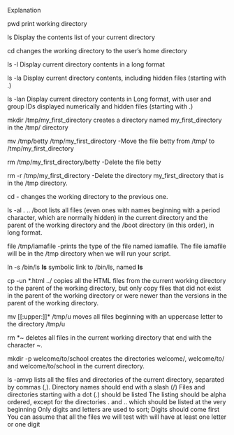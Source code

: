 Explanation

pwd  print working directory

ls  Display the contents list of your current directory

cd  changes the working directory to the user’s home directory

ls -l Display current directory contents in a long format

ls -la Display current directory contents, including hidden files (starting with .)

ls -lan Display current directory contents in Long format, with user and group IDs displayed numerically and hidden files (starting with .)

mkdir /tmp/my_first_directory creates a directory named my_first_directory in the /tmp/ directory

mv /tmp/betty /tmp/my_first_directory -Move the file betty from /tmp/ to /tmp/my_first_directory

rm /tmp/my_first_directory/betty -Delete the file betty

rm -r /tmp/my_first_directory -Delete the directory my_first_directory that is in the /tmp directory.

cd - changes the working directory to the previous one.

ls -al . .. /boot  lists all files (even ones with names beginning with a period character, which are normally hidden) in the current directory and the parent of the working directory and the /boot directory (in this order), in long format.

file /tmp/iamafile -prints the type of the file named iamafile. The file iamafile will be in the /tmp directory when we will run your script.

ln -s /bin/ls __ls__ symbolic link to /bin/ls, named __ls__

cp -un *.html ../  copies all the HTML files from the current working directory to the parent of the working directory, but only copy files that did not exist in the parent of the working directory or were newer than the versions in the parent of the working directory.

mv [[:upper:]]* /tmp/u moves all files beginning with an uppercase letter to the directory /tmp/u

rm *~ deletes all files in the current working directory that end with the character ~.

mkdir -p welcome/to/school creates the directories welcome/, welcome/to/ and welcome/to/school in the current directory.

ls -amvp lists all the files and directories of the current directory, separated by commas (,).
Directory names should end with a slash (/)
Files and directories starting with a dot (.) should be listed
The listing should be alpha ordered, except for the directories . and .. which should be listed at the very beginning
Only digits and letters are used to sort; Digits should come first
You can assume that all the files we will test with will have at least one letter or one digit
